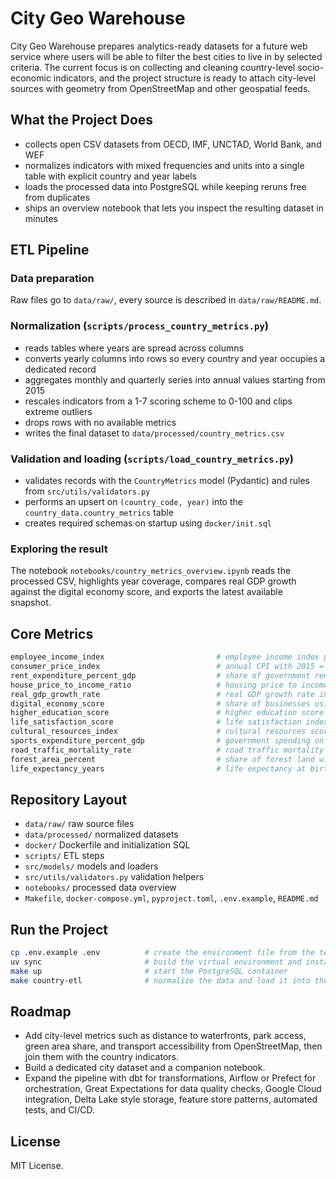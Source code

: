 # City Geo Warehouse

City Geo Warehouse prepares analytics-ready datasets for a future web service where users will be able to filter the best cities to live in by selected criteria. The current focus is on collecting and cleaning country-level socio-economic indicators, and the project structure is ready to attach city-level sources with geometry from OpenStreetMap and other geospatial feeds.

## What the Project Does
- collects open CSV datasets from OECD, IMF, UNCTAD, World Bank, and WEF
- normalizes indicators with mixed frequencies and units into a single table with explicit country and year labels
- loads the processed data into PostgreSQL while keeping reruns free from duplicates
- ships an overview notebook that lets you inspect the resulting dataset in minutes

## ETL Pipeline

### Data preparation
Raw files go to `data/raw/`, every source is described in `data/raw/README.md`.

### Normalization (`scripts/process_country_metrics.py`)
- reads tables where years are spread across columns
- converts yearly columns into rows so every country and year occupies a dedicated record
- aggregates monthly and quarterly series into annual values starting from 2015
- rescales indicators from a 1-7 scoring scheme to 0-100 and clips extreme outliers
- drops rows with no available metrics
- writes the final dataset to `data/processed/country_metrics.csv`

### Validation and loading (`scripts/load_country_metrics.py`)
- validates records with the `CountryMetrics` model (Pydantic) and rules from `src/utils/validators.py`
- performs an upsert on `(country_code, year)` into the `country_data.country_metrics` table
- creates required schemas on startup using `docker/init.sql`

### Exploring the result
The notebook `notebooks/country_metrics_overview.ipynb` reads the processed CSV, highlights year coverage, compares real GDP growth against the digital economy score, and exports the latest available snapshot.

## Core Metrics
```bash
employee_income_index                         # employee income index per household in local currency;
consumer_price_index                          # annual CPI with 2015 = 100;
rent_expenditure_percent_gdp                  # share of government rent expenses relative to GDP;
house_price_to_income_ratio                   # housing price to income ratio averaged across quarters;
real_gdp_growth_rate                          # real GDP growth rate in percent;
digital_economy_score                         # share of businesses using the internet;
higher_education_score                        # higher education score rescaled from 1-7 to 0-100;
life_satisfaction_score                       # life satisfaction index from 0 to 10;
cultural_resources_index                      # cultural resources score rescaled from 1-7 to 0-100;
sports_expenditure_percent_gdp                # government spending on sports as a percentage of GDP;
road_traffic_mortality_rate                   # road traffic mortality per 100000 inhabitants;
forest_area_percent                           # share of forest land within total territory;
life_expectancy_years                         # life expectancy at birth in years.
```

## Repository Layout
- `data/raw/` raw source files
- `data/processed/` normalized datasets
- `docker/` Dockerfile and initialization SQL
- `scripts/` ETL steps
- `src/models/` models and loaders
- `src/utils/validators.py` validation helpers
- `notebooks/` processed data overview
- `Makefile`, `docker-compose.yml`, `pyproject.toml`, `.env.example`, `README.md`

## Run the Project
```bash
cp .env.example .env          # create the environment file from the template
uv sync                       # build the virtual environment and install dependencies
make up                       # start the PostgreSQL container
make country-etl              # normalize the data and load it into the database
```

## Roadmap
- Add city-level metrics such as distance to waterfronts, park access, green area share, and transport accessibility from OpenStreetMap, then join them with the country indicators.
- Build a dedicated city dataset and a companion notebook.
- Expand the pipeline with dbt for transformations, Airflow or Prefect for orchestration, Great Expectations for data quality checks, Google Cloud integration, Delta Lake style storage, feature store patterns, automated tests, and CI/CD.

## License
MIT License.
